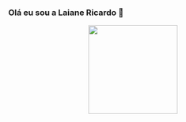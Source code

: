 ### Olá eu sou a Laiane Ricardo 👋
<div align="center">
  <a href="https://github.com/Ricardolaiane">
  <img height="180em" src="https://github-readme-stats.vercel.app/api?username=Ricardolaiane&show_icons=true&theme=tokyonight&include_all_commits=true&count_private=true"/>
 <!-- <img height="140em" src="https://github-readme-stats.vercel.app/api/top-langs/?username=Ricardolaiane&layout=compact&langs_count=7&theme=tokyonight"/> -->
</div>
